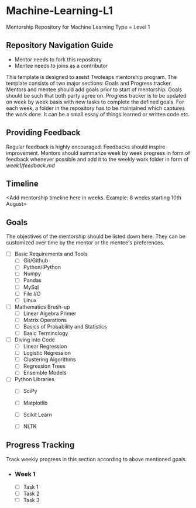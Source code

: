 # Machine-Learning-L1

Mentorship Repository for Machine Learning Type = Level 1

## Repository Navigation Guide
* Mentor needs to fork this repository
* Mentee needs to joins as a contributor

This template is designed to assist Twoleaps mentorship program. The template consists of two 
major sections: Goals and Progress tracker. Mentors and mentee should add goals prior to start of 
mentorship. Goals should be such that both party agree on. Progress tracker is to be updated on week
by week basis with new tasks to complete the defined goals. For each week, a folder in the repository
has to be maintained which captures the work done. It can be a small essay of things learned or written
code etc.

## Providing Feedback

Regular feedback is highly encouraged. Feedbacks should inspire improvement. Mentors should summarize week by week progress in form of feedback whenever possible and add it to the weekly work folder in form of *week1/feedback.md*

## Timeline

<Add mentorship timeline here in weeks. Example: 8 weeks starting 10th August>


## Goals
The objectives of the mentorship should be listed down here. They can be customized over time by the mentor
or the mentee's preferences.

- [ ] Basic Requirements and Tools
    - [ ] Git/Github
    - [ ] Python/IPython
    - [ ] Numpy
    - [ ] Pandas
    - [ ] MySql
    - [ ] File I/O
    - [ ] Linux

- [ ] Mathematics Brush-up
    - [ ] Linear Algebra Primer
    - [ ] Matrix Operations
    - [ ] Basics of Probability and Statistics
    - [ ] Basic Terminology
    
- [ ] Diving into Code
    - [ ] Linear Regression
    - [ ] Logistic Regression
    - [ ] Clustering Algorithms
    - [ ] Regression Trees
    - [ ] Ensemble Models
    
- [ ] Python Libraries
    - [ ] SciPy
    - [ ] Matplotlib
    - [ ] Scikit Learn
    - [ ] NLTK
    
    
## Progress Tracking

Track weekly progress in this section according to above mentioned goals.

- ### Week 1 
    - [ ] Task 1
    - [ ] Task 2
    - [ ] Task 3
